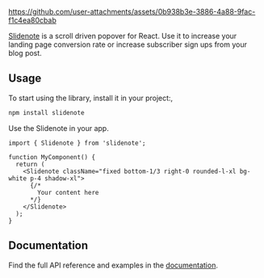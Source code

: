 https://github.com/user-attachments/assets/0b938b3e-3886-4a88-9fac-f1c4ea80cbab

[Slidenote](https://slidenote.devneill.com) is a scroll driven popover for React.
Use it to increase your landing page conversion rate or increase subscriber sign ups from your blog post.

## Usage

To start using the library, install it in your project:,

```bash
npm install slidenote
```

Use the Slidenote in your app.

```tsx
import { Slidenote } from 'slidenote';

function MyComponent() {
  return (
    <Slidenote className="fixed bottom-1/3 right-0 rounded-l-xl bg-white p-4 shadow-xl">
      {/*
        Your content here
      */}
    </Slidenote>
  );
}
```

## Documentation

Find the full API reference and examples in the [documentation](https://slidenote.devneill.com).
